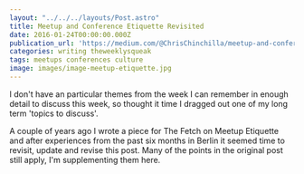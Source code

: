 ```yaml
---
layout: "../../../layouts/Post.astro"
title: Meetup and Conference Etiquette Revisited
date: 2016-01-24T00:00:00.000Z
publication_url: 'https://medium.com/@ChrisChinchilla/meetup-and-conference-etiquette-revisited-29de1686ec29#.yxd9a5t8s'
categories: writing theweeklysqueak
tags: meetups conferences culture
image: images/image-meetup-etiquette.jpg
---
```


I don't have an particular themes from the week I can remember in enough detail to discuss this week, so thought it time I dragged out one of my long term 'topics to discuss'.

A couple of years ago I wrote a piece for The Fetch on Meetup Etiquette and after experiences from the past six months in Berlin it seemed time to revisit, update and revise this post. Many of the points in the original post still apply, I'm supplementing them here.
